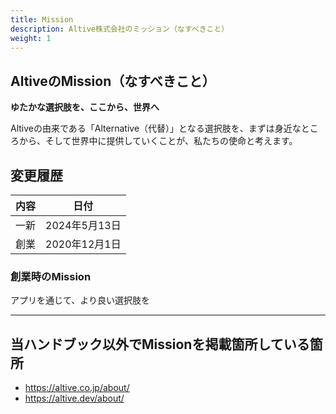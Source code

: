 ```yaml
---
title: Mission
description: Altive株式会社のミッション（なすべきこと）
weight: 1
---
```


## AltiveのMission（なすべきこと）

**ゆたかな選択肢を、ここから、世界へ**

Altiveの由来である「Alternative（代替）」となる選択肢を、まずは身近なところから、そして世界中に提供していくことが、私たちの使命と考えます。

## 変更履歴

| 内容 | 日付 |
|---|---|
| 一新 |2024年5月13日|
| 創業 |2020年12月1日|

### 創業時のMission
アプリを通じて、より良い選択肢を

---

## 当ハンドブック以外でMissionを掲載箇所している箇所
* https://altive.co.jp/about/
* https://altive.dev/about/

